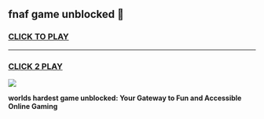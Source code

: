 
## fnaf game unblocked 👋
<h3>
<a href="https://premium.freeplayer.one?title=fnaf_game_unblocked&ref=13F">CLICK TO PLAY</a></h3>
<hr>

<h3>
<a href="https://premium.freeplayer.one?title=fnaf_game_unblocked&ref=13F">CLICK 2 PLAY</a>
  
</h3>

<a href="https://premium.freeplayer.one?title=fnaf_game_unblocked&ref=12F/"><img src="https://clearcache.store/games.png"></a>


**worlds hardest game unblocked: Your Gateway to Fun and Accessible Online Gaming**
